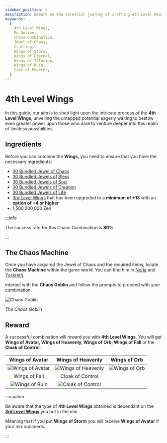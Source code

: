 ```yaml
---
sidebar_position: 5
description: Embark on the celestial journey of crafting 4th Level Wings in Mu Online through the Chaos Combination system. Learn about the essential ingredients, success rates, and the diverse rewards, including Wings of Storm, Wings of Eternal, Wings of Illusion, Wings of Ruin, or Cape of Emperor.
keywords:
  [
    4th Level Wings,
    Mu Online,
    Chaos Combination,
    Jewel of Chaos,
    Crafting,
    Wings of Storm,
    Wings of Eternal,
    Wings of Illusion,
    Wings of Ruin,
    Cape of Emperor,
  ]
---
```


# 4th Level Wings

In this guide, our aim is to shed light upon the intricate process of the **4th Level Wings**, unveiling the untapped potential eagerly waiting to bestow even greater power upon those who dare to venture deeper into this realm of limitless possibilities.

## Ingredients

Before you can combine the **Wings**, you need to ensure that you have the necessary ingredients:

- [30 Bundled Jewel of Chaos](/items/jewels/regular-jewels/jewel-of-chaos)
- [30 Bundled Jewels of Bless](/items/jewels/regular-jewels/jewel-of-bless)
- [30 Bundled Jewels of Soul](/items/jewels/regular-jewels/jewel-of-soul)
- [30 Bundled Jewels of Creation](/items/jewels/regular-jewels/jewel-of-creation)
- [30 Bundled Jewels of Life](/items/jewels/regular-jewels/jewel-of-life)
- [3rd Level Wings](/crafting/wings/third-level-wings) that has been upgraded to a **minimum of +13** with an **option of +4 or higher**
- 1,500,000,000 Zen

:::info

The success rate for this Chaos Combination is **80%**.

:::

## The Chaos Machine

Once you have acquired the Jewel of Chaos and the required items, locate the **Chaos Machine** within the game world. You can find him in [Noria](/maps/noria) and [Yoskreth](/maps/yoskreth).

Interact with the **Chaos Goblin** and follow the prompts to proceed with your combination.

![Chaos Goblin](/img/crafting/chaos-goblin.png)

_The Chaos Goblin_

## Reward

A successful combination will reward you with **4th Level Wings**. You will get **Wings of Avatar, Wings of Heavenly, Wings of Orb, Wings of Fall** or the **Cloak of Control**.

|                     Wings of Avatar                      |                      Wings of Heavenly                       |                    Wings of Orb                    |
| :------------------------------------------------------: | :----------------------------------------------------------: | :------------------------------------------------: |
| ![Wings of Avatar](/img/items/wings/wings-of-avatar.png) | ![Wings of Heavenly](/img/items/wings/wings-of-heavenly.png) | ![Wings of Orb](/img/items/wings/wings-of-orb.png) |
|                      Wings of Fall                       |                       Cloak of Control                       |
|   ![Wings of Ruin](/img/items/wings/wings-of-fall.png)   |  ![Cloak of Control](/img/items/wings/cloak-of-control.png)  |

:::caution

Be aware that the type of **4th Level Wings** obtained is dependant on the [**3rd Level Wings**](/crafting/wings/third-level-wings) you put in the mix.

Meaning that if you put **Wings of Storm** you will receive **Wings of Avatar** if your mix succeeds.

:::
